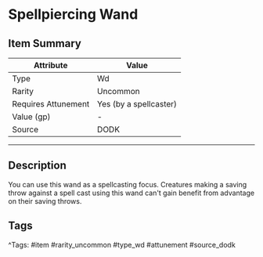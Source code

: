 # Spellpiercing Wand

## Item Summary

| Attribute            | Value                        |
|----------------------|------------------------------|
| Type                 | Wd |
| Rarity               | Uncommon             |
| Requires Attunement  | Yes (by a spellcaster)                |
| Value (gp)           | -    |
| Source               | DODK |

---

## Description

You can use this wand as a spellcasting focus. Creatures making a saving throw against a spell cast using this wand can't gain benefit from advantage on their saving throws.

## Tags

^Tags: #item #rarity_uncommon #type_wd #attunement #source_dodk